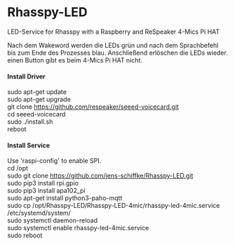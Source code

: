 
# Rhasspy-LED
LED-Service for Rhasspy with a Raspberry and ReSpeaker 4-Mics Pi HAT  
  
  Nach dem Wakeword werden die LEDs grün und nach dem Sprachbefehl bis zum Ende des Prozesses blau. Anschließend erlöschen die LEDs wieder.
  einen Button gibt es beim 4-Mics Pi HAT nicht.

#### Install Driver  
sudo apt-get update  
sudo apt-get upgrade  
git clone https://github.com/respeaker/seeed-voicecard.git  
cd seeed-voicecard  
sudo ./install.sh  
reboot  

#### Install Service  
Use 'raspi-config' to enable SPI.  
cd /opt  
sudo git clone https://github.com/jens-schiffke/Rhasspy-LED.git  
sudo pip3 install rpi.gpio  
sudo pip3 install apa102_pi  
sudo apt-get install python3-paho-mqtt  
sudo cp /opt/Rhasspy-LED/Rhasspy-LED-4mic/rhasspy-led-4mic.service /etc/systemd/system/  
sudo systemctl daemon-reload  
sudo systemctl enable rhasspy-led-4mic.service  
sudo reboot  
